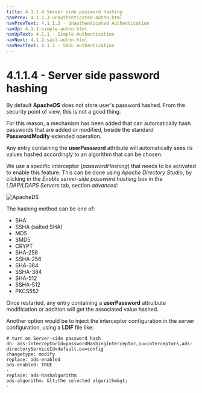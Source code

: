```yaml
---
title: 4.1.1.4 Server side password hashing
navPrev: 4.1.1.3-unauthenticated-authn.html
navPrevText: 4.1.1.3 - Unauthenticated Authentication
navUp: 4.1.1-simple-authn.html
navUpText: 4.1.1 - Simple Authentication
navNext: 4.1.2-sasl-authn.html
navNextText: 4.1.2 - SASL authentication
---
```


# 4.1.1.4 - Server side password hashing

By default **ApacheDS** does not store user's password hashed. From the security point of view, this is not a good thing.

For this reason, a mechanism has been added that can automatically hash passwords that are added or modified, beside the standard **PasswordModify** extended operation.

Any entry containing the **userPassword** attribute will automatically sees its values hashed accordingly to an algorithm that can be chosen.

We use a specific interceptor (_passwordHashing_) that needs to be activated to enable this feature. This can be done using _Apache Directory Studio_, by clicking in the _Enable server-side password hashing_ box in the _LDAP/LDAPS Servers_ tab, section _advanced_:

![ApacheDS ](images/password-hashing-config.png)

The hashing method can be one of:

* SHA
* SSHA (salted SHA)
* MD5
* SMD5
* CRYPT
* SHA-256
* SSHA-256
* SHA-384
* SSHA-384
* SHA-512
* SSHA-512
* PKCS552

Once restarted, any entry containing a **userPassword** attruibute modification or addition will get the associated value hashed. 

Another option would be to inject the interceptor configuration in the server configuration, using a **LDIF** file like:

    # turn on Server-side password hash
    dn: ads-interceptorId=passwordHashingInterceptor,ou=interceptors,ads-directoryServiceId=default,ou=config
    changetype: modify
    replace: ads-enabled
    ads-enabled: TRUE
    -
    replace: ads-hashalgorithm
    ads-algorithm: &lt;the selected algorithm&gt;
    -




